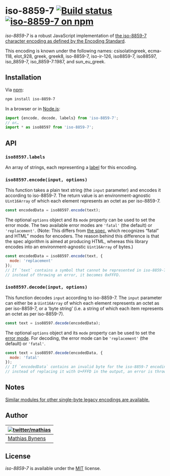 # iso-8859-7 [![Build status](https://github.com/mathiasbynens/iso-8859-7/workflows/run-checks/badge.svg)](https://github.com/mathiasbynens/iso-8859-7/actions?query=workflow%3Arun-checks) [![iso-8859-7 on npm](https://img.shields.io/npm/v/iso-8859-7)](https://www.npmjs.com/package/iso-8859-7)

_iso-8859-7_ is a robust JavaScript implementation of [the iso-8859-7 character encoding as defined by the Encoding Standard](https://encoding.spec.whatwg.org/#iso-8859-7).

This encoding is known under the following names: csisolatingreek, ecma-118, elot_928, greek, greek8, iso-8859-7, iso-ir-126, iso8859-7, iso88597, iso_8859-7, iso_8859-7:1987, and sun_eu_greek.

## Installation

Via [npm](https://www.npmjs.com/):

```bash
npm install iso-8859-7
```

In a browser or in [Node.js](https://nodejs.org/):

```js
import {encode, decode, labels} from 'iso-8859-7';
// or…
import * as iso88597 from 'iso-8859-7';
```

## API

### `iso88597.labels`

An array of strings, each representing a [label](https://encoding.spec.whatwg.org/#label) for this encoding.

### `iso88597.encode(input, options)`

This function takes a plain text string (the `input` parameter) and encodes it according to iso-8859-7. The return value is an environment-agnostic `Uint16Array` of which each element represents an octet as per iso-8859-7.

```js
const encodedData = iso88597.encode(text);
```

The optional `options` object and its `mode` property can be used to set the error mode. The two available error modes are `'fatal'` (the default) or `'replacement'`. (Note: This differs from [the spec](https://encoding.spec.whatwg.org/#error-mode), which recognizes “fatal” and HTML” modes for encoders. The reason behind this difference is that the spec algorithm is aimed at producing HTML, whereas this library encodes into an environment-agnostic `Uint16Array` of bytes.)

```js
const encodedData = iso88597.encode(text, {
  mode: 'replacement'
});
// If `text` contains a symbol that cannot be represented in iso-8859-7,
// instead of throwing an error, it becomes 0xFFFD.
```

### `iso88597.decode(input, options)`

This function decodes `input` according to iso-8859-7. The `input` parameter can either be a `Uint16Array` of which each element represents an octet as per iso-8859-7, or a ‘byte string’ (i.e. a string of which each item represents an octet as per iso-8859-7).

```js
const text = iso88597.decode(encodedData);
```

The optional `options` object and its `mode` property can be used to set the [error mode](https://encoding.spec.whatwg.org/#error-mode). For decoding, the error mode can be `'replacement'` (the default) or `'fatal'`.

```js
const text = iso88597.decode(encodedData, {
  mode: 'fatal'
});
// If `encodedData` contains an invalid byte for the iso-8859-7 encoding,
// instead of replacing it with U+FFFD in the output, an error is thrown.
```

## Notes

[Similar modules for other single-byte legacy encodings are available.](https://www.npmjs.com/browse/keyword/legacy-encoding)

## Author

| [![twitter/mathias](https://gravatar.com/avatar/24e08a9ea84deb17ae121074d0f17125?s=70)](https://twitter.com/mathias "Follow @mathias on Twitter") |
|---|
| [Mathias Bynens](https://mathiasbynens.be/) |

## License

_iso-8859-7_ is available under the [MIT](https://mths.be/mit) license.
